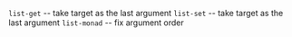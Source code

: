 `list-get` -- take target as the last argument
`list-set` -- take target as the last argument
`list-monad` -- fix argument order

